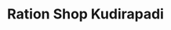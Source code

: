 ---
title: "Ration Shop Kudirapadi"
url: /changanacherry/ration-shop-kudirapadi/
shop: convenience
---